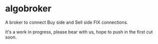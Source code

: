 algobroker
==========

A broker to connect Buy side and Sell side FIX connections.  

It's a work in progress, please bear with us, hope to push in the first cut soon.
